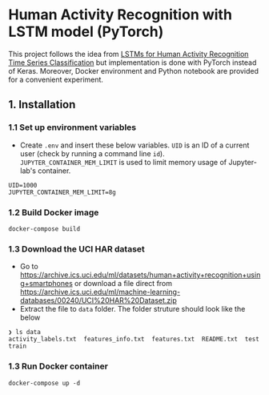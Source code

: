 # Human Activity Recognition with LSTM model (PyTorch)
This project follows the idea from [LSTMs for Human Activity Recognition Time Series Classification](https://machinelearningmastery.com/how-to-develop-rnn-models-for-human-activity-recognition-time-series-classification/) but implementation is done with PyTorch instead of Keras. Moreover, Docker environment and Python notebook are provided for a convenient experiment.

## 1. Installation
### 1.1 Set up environment variables
- Create `.env` and insert these below variables. `UID` is an ID of a current user (check by running a command line `id`). `JUPYTER_CONTAINER_MEM_LIMIT` is used to limit memory usage of Jupyter-lab's container.
```
UID=1000
JUPYTER_CONTAINER_MEM_LIMIT=8g
```

### 1.2 Build Docker image
```
docker-compose build
```

### 1.3 Download the UCI HAR dataset
- Go to https://archive.ics.uci.edu/ml/datasets/human+activity+recognition+using+smartphones or download a file direct from https://archive.ics.uci.edu/ml/machine-learning-databases/00240/UCI%20HAR%20Dataset.zip
- Extract the file to `data` folder. The folder struture should look like the below
```
❯ ls data
activity_labels.txt  features_info.txt  features.txt  README.txt  test  train
```

### 1.3 Run Docker container
```
docker-compose up -d
```